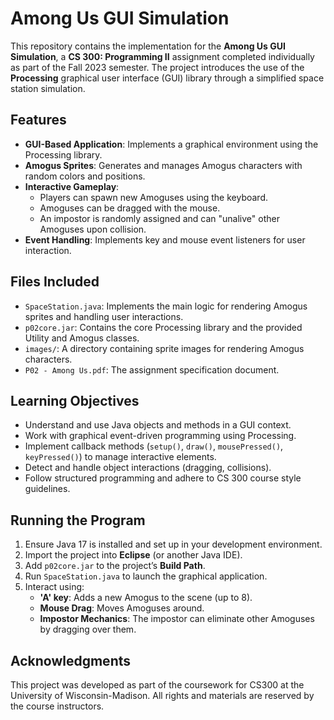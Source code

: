 # Among Us GUI Simulation

This repository contains the implementation for the **Among Us GUI Simulation**, a **CS 300: Programming II** assignment completed individually as part of the Fall 2023 semester. The project introduces the use of the **Processing** graphical user interface (GUI) library through a simplified space station simulation.

## Features
- **GUI-Based Application**: Implements a graphical environment using the Processing library.
- **Amogus Sprites**: Generates and manages Amogus characters with random colors and positions.
- **Interactive Gameplay**: 
  - Players can spawn new Amoguses using the keyboard.
  - Amoguses can be dragged with the mouse.
  - An impostor is randomly assigned and can "unalive" other Amoguses upon collision.
- **Event Handling**: Implements key and mouse event listeners for user interaction.

## Files Included
- `SpaceStation.java`: Implements the main logic for rendering Amogus sprites and handling user interactions.
- `p02core.jar`: Contains the core Processing library and the provided Utility and Amogus classes.
- `images/`: A directory containing sprite images for rendering Amogus characters.
- `P02 - Among Us.pdf`: The assignment specification document.

## Learning Objectives
- Understand and use Java objects and methods in a GUI context.
- Work with graphical event-driven programming using Processing.
- Implement callback methods (`setup()`, `draw()`, `mousePressed()`, `keyPressed()`) to manage interactive elements.
- Detect and handle object interactions (dragging, collisions).
- Follow structured programming and adhere to CS 300 course style guidelines.

## Running the Program
1. Ensure Java 17 is installed and set up in your development environment.
2. Import the project into **Eclipse** (or another Java IDE).
3. Add `p02core.jar` to the project’s **Build Path**.
4. Run `SpaceStation.java` to launch the graphical application.
5. Interact using:
   - **'A' key**: Adds a new Amogus to the scene (up to 8).
   - **Mouse Drag**: Moves Amoguses around.
   - **Impostor Mechanics**: The impostor can eliminate other Amoguses by dragging over them.

## Acknowledgments
This project was developed as part of the coursework for CS300 at the University of Wisconsin-Madison. All rights and materials are reserved by the course instructors.
